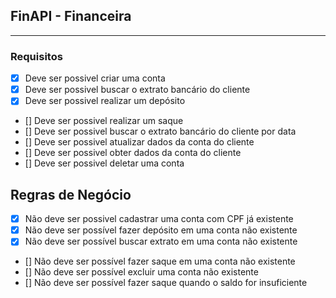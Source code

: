 ## FinAPI - Financeira

----

### Requisitos 
- [X] Deve ser possivel criar uma conta
- [x] Deve ser possivel buscar o extrato bancário do cliente
- [X] Deve ser possivel realizar um depósito
- [] Deve ser possivel realizar um saque
- [] Deve ser possivel buscar o extrato bancário do cliente por data
- [] Deve ser possivel atualizar dados da conta do cliente
- [] Deve ser possivel obter dados da conta do cliente
- [] Deve ser possivel deletar uma conta


## Regras de Negócio 
- [X] Não deve ser possivel cadastrar uma conta com CPF já existente
- [x] Não deve ser possível fazer depósito em uma conta não existente
- [X] Não deve ser possível buscar extrato em uma conta não existente
- [] Não deve ser possível fazer saque em uma conta não existente 
- [] Não deve ser possível excluir uma conta não existente
- [] Não deve ser possível fazer saque quando o saldo for insuficiente
  
